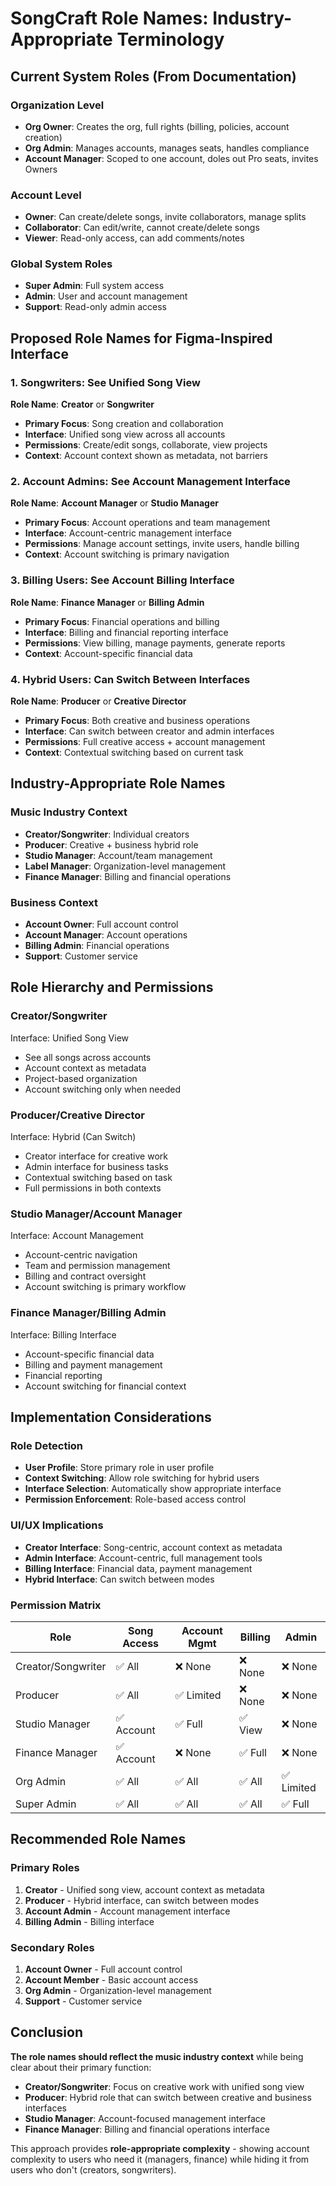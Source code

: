 # SongCraft Role Names: Industry-Appropriate Terminology

## Current System Roles (From Documentation)

### **Organization Level**

- **Org Owner**: Creates the org, full rights (billing, policies, account creation)
- **Org Admin**: Manages accounts, manages seats, handles compliance
- **Account Manager**: Scoped to one account, doles out Pro seats, invites Owners

### **Account Level**

- **Owner**: Can create/delete songs, invite collaborators, manage splits
- **Collaborator**: Can edit/write, cannot create/delete songs
- **Viewer**: Read-only access, can add comments/notes

### **Global System Roles**

- **Super Admin**: Full system access
- **Admin**: User and account management
- **Support**: Read-only admin access

## Proposed Role Names for Figma-Inspired Interface

### **1. Songwriters: See Unified Song View**

**Role Name**: **Creator** or **Songwriter**

- **Primary Focus**: Song creation and collaboration
- **Interface**: Unified song view across all accounts
- **Permissions**: Create/edit songs, collaborate, view projects
- **Context**: Account context shown as metadata, not barriers

### **2. Account Admins: See Account Management Interface**

**Role Name**: **Account Manager** or **Studio Manager**

- **Primary Focus**: Account operations and team management
- **Interface**: Account-centric management interface
- **Permissions**: Manage account settings, invite users, handle billing
- **Context**: Account switching is primary navigation

### **3. Billing Users: See Account Billing Interface**

**Role Name**: **Finance Manager** or **Billing Admin**

- **Primary Focus**: Financial operations and billing
- **Interface**: Billing and financial reporting interface
- **Permissions**: View billing, manage payments, generate reports
- **Context**: Account-specific financial data

### **4. Hybrid Users: Can Switch Between Interfaces**

**Role Name**: **Producer** or **Creative Director**

- **Primary Focus**: Both creative and business operations
- **Interface**: Can switch between creator and admin interfaces
- **Permissions**: Full creative access + account management
- **Context**: Contextual switching based on current task

## Industry-Appropriate Role Names

### **Music Industry Context**

- **Creator/Songwriter**: Individual creators
- **Producer**: Creative + business hybrid role
- **Studio Manager**: Account/team management
- **Label Manager**: Organization-level management
- **Finance Manager**: Billing and financial operations

### **Business Context**

- **Account Owner**: Full account control
- **Account Manager**: Account operations
- **Billing Admin**: Financial operations
- **Support**: Customer service

## Role Hierarchy and Permissions

### **Creator/Songwriter**

Interface: Unified Song View

- See all songs across accounts
- Account context as metadata
- Project-based organization
- Account switching only when needed

### **Producer/Creative Director**

Interface: Hybrid (Can Switch)

- Creator interface for creative work
- Admin interface for business tasks
- Contextual switching based on task
- Full permissions in both contexts

### **Studio Manager/Account Manager**

Interface: Account Management

- Account-centric navigation
- Team and permission management
- Billing and contract oversight
- Account switching is primary workflow

### **Finance Manager/Billing Admin**

Interface: Billing Interface

- Account-specific financial data
- Billing and payment management
- Financial reporting
- Account switching for financial context

## Implementation Considerations

### **Role Detection**

- **User Profile**: Store primary role in user profile
- **Context Switching**: Allow role switching for hybrid users
- **Interface Selection**: Automatically show appropriate interface
- **Permission Enforcement**: Role-based access control

### **UI/UX Implications**

- **Creator Interface**: Song-centric, account context as metadata
- **Admin Interface**: Account-centric, full management tools
- **Billing Interface**: Financial data, payment management
- **Hybrid Interface**: Can switch between modes

### **Permission Matrix**

| Role               | Song Access | Account Mgmt | Billing | Admin      |
| ------------------ | ----------- | ------------ | ------- | ---------- |
| Creator/Songwriter | ✅ All      | ❌ None      | ❌ None | ❌ None    |
| Producer           | ✅ All      | ✅ Limited   | ❌ None | ❌ None    |
| Studio Manager     | ✅ Account  | ✅ Full      | ✅ View | ❌ None    |
| Finance Manager    | ✅ Account  | ❌ None      | ✅ Full | ❌ None    |
| Org Admin          | ✅ All      | ✅ All       | ✅ All  | ✅ Limited |
| Super Admin        | ✅ All      | ✅ All       | ✅ All  | ✅ Full    |

## Recommended Role Names

### **Primary Roles**

1. **Creator** - Unified song view, account context as metadata
2. **Producer** - Hybrid interface, can switch between modes
3. **Account Admin** - Account management interface
4. **Billing Admin** - Billing interface

### **Secondary Roles**

1. **Account Owner** - Full account control
2. **Account Member** - Basic account access
3. **Org Admin** - Organization-level management
4. **Support** - Customer service

## Conclusion

**The role names should reflect the music industry context** while being clear about their primary function:

- **Creator/Songwriter**: Focus on creative work with unified song view
- **Producer**: Hybrid role that can switch between creative and business interfaces
- **Studio Manager**: Account-focused management interface
- **Finance Manager**: Billing and financial operations interface

This approach provides **role-appropriate complexity** - showing account complexity to users who need it (managers, finance) while hiding it from users who don't (creators, songwriters).

